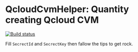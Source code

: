 QcloudCvmHelper: Quantity creating Qcloud CVM
===
[![Build status](https://ci.appveyor.com/api/projects/status/fr58uoki7x4guj81?svg=true)](https://ci.appveyor.com/project/7IN0SAN9/qcloudcvmhelper)

Fill `SecrectId` and `SecrectKey` then fallow the tips to get rock.